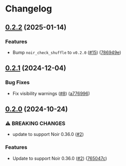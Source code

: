 # Changelog

## [0.2.2](https://github.com/noir-lang/noir_sort/compare/v0.2.1...v0.2.2) (2025-01-14)


### Features

* Bump `noir_check_shuffle` to `v0.2.0` ([#15](https://github.com/noir-lang/noir_sort/issues/15)) ([786949e](https://github.com/noir-lang/noir_sort/commit/786949e3010c99673b4e410d50506f3aef15ca63))

## [0.2.1](https://github.com/noir-lang/noir_sort/compare/v0.2.0...v0.2.1) (2024-12-04)


### Bug Fixes

* Fix visibility warnings ([#8](https://github.com/noir-lang/noir_sort/issues/8)) ([a776996](https://github.com/noir-lang/noir_sort/commit/a77699620375b4433eb2e4598fecea54300a28f4))

## [0.2.0](https://github.com/noir-lang/noir_sort/compare/v0.1.0...v0.2.0) (2024-10-24)


### ⚠ BREAKING CHANGES

* update to support Noir 0.36.0 ([#2](https://github.com/noir-lang/noir_sort/issues/2))

### Features

* Update to support Noir 0.36.0 ([#2](https://github.com/noir-lang/noir_sort/issues/2)) ([765047c](https://github.com/noir-lang/noir_sort/commit/765047c479d0ae4d057845290cc4f7d1baf183ed))
